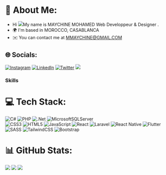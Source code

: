 # 💫 About Me: 
* Hi ![](https://user-images.githubusercontent.com/18350557/176309783-0785949b-9127-417c-8b55-ab5a4333674e.gif)My name is MAYCHINE MOHAMED
Web Developpeur & Designer .
* 🌍  I'm based in MOROCCO, CASABLANCA
* ✉️  You can contact me at [MMAYCHINE@GMAIL.COM](mailto:MMAYCHINE@GMAIL.COM)



## 🌐 Socials:
[![Instagram](https://img.shields.io/badge/Instagram-%23E4405F.svg?logo=Instagram&logoColor=white)](https://instagram.com/medmaychine) [![LinkedIn](https://img.shields.io/badge/LinkedIn-%230077B5.svg?logo=linkedin&logoColor=white)](https://linkedin.com/in/maychine-mohamed) [![Twitter](https://img.shields.io/badge/Twitter-%231DA1F2.svg?logo=Twitter&logoColor=white)](https://twitter.com/maychinpro) 
<a href="https://www.github.com/MedMaychin" target="_blank" rel="noreferrer"><img src="https://img.shields.io/github/followers/MedMaychin?logo=github&style=for-the-badge&color=0891b2&labelColor=1c1917" /></a>

### Skills

# 💻 Tech Stack:
![C#](https://img.shields.io/badge/c%23-%23239120.svg?style=for-the-badge&logo=c-sharp&logoColor=white) ![PHP](https://img.shields.io/badge/php-%23777BB4.svg?style=for-the-badge&logo=php&logoColor=white)
![.Net](https://img.shields.io/badge/.NET-5C2D91?style=for-the-badge&logo=.net&logoColor=white) ![MicrosoftSQLServer](https://img.shields.io/badge/Microsoft%20SQL%20Sever-CC2927?style=for-the-badge&logo=microsoft%20sql%20server&logoColor=white) <br/>
![CSS3](https://img.shields.io/badge/css3-%231572B6.svg?style=for-the-badge&logo=css3&logoColor=white) ![HTML5](https://img.shields.io/badge/html5-%23E34F26.svg?style=for-the-badge&logo=html5&logoColor=white) ![JavaScript](https://img.shields.io/badge/javascript-%23323330.svg?style=for-the-badge&logo=javascript&logoColor=%23F7DF1E) ![React](https://img.shields.io/badge/react-%2320232a.svg?style=for-the-badge&logo=react&logoColor=%2361DAFB) ![Laravel](https://img.shields.io/badge/laravel-%23FF2D20.svg?style=for-the-badge&logo=laravel&logoColor=white) ![React Native](https://img.shields.io/badge/react_native-%2320232a.svg?style=for-the-badge&logo=react&logoColor=%2361DAFB) ![Flutter](https://img.shields.io/badge/Flutter-%2302569B.svg?style=for-the-badge&logo=Flutter&logoColor=white) <br/>
![SASS](https://img.shields.io/badge/SASS-hotpink.svg?style=for-the-badge&logo=SASS&logoColor=white)  ![TailwindCSS](https://img.shields.io/badge/tailwindcss-%2338B2AC.svg?style=for-the-badge&logo=tailwind-css&logoColor=white) ![Bootstrap](https://img.shields.io/badge/bootstrap-%23563D7C.svg?style=for-the-badge&logo=bootstrap&logoColor=white) <br/>

# 📊 GitHub Stats:
![](https://github-readme-stats.vercel.app/api?username=MedMaychin&theme=tokyonight&hide_border=true&include_all_commits=true&count_private=true)
![](https://github-readme-stats.vercel.app/api/top-langs/?username=MedMaychin&theme=tokyonight&hide_border=true&include_all_commits=true&count_private=true&layout=compact)
![](https://github-readme-streak-stats.herokuapp.com/?user=MedMaychin&theme=tokyonight&hide_border=true)

<!-- Proudly created with GPRM ( https://gprm.itsvg.in ) -->


<!-- ![Adobe Premiere Pro](https://img.shields.io/badge/Adobe%20Premiere%20Pro-9999FF.svg?style=for-the-badge&logo=Adobe%20Premiere%20Pro&logoColor=white) <br/>
![Adobe XD](https://img.shields.io/badge/Adobe%20XD-470137?style=for-the-badge&logo=Adobe%20XD&logoColor=#FF61F6) ![Canva](https://img.shields.io/badge/Canva-%2300C4CC.svg?style=for-the-badge&logo=Canva&logoColor=white) ![Figma](https://img.shields.io/badge/figma-%23F24E1E.svg?style=for-the-badge&logo=figma&logoColor=white)<br/>  
![Trello](https://img.shields.io/badge/Trello-%23026AA7.svg?style=for-the-badge&logo=Trello&logoColor=white) 
![MongoDB](https://img.shields.io/badge/MongoDB-%234ea94b.svg?style=for-the-badge&logo=mongodb&logoColor=white) 
![Angular](https://img.shields.io/badge/angular-%23DD0031.svg?style=for-the-badge&logo=angular&logoColor=white) 
   ![ANDROID](https://img.shields.io/badge/android-%2320232a.svg?style=for-the-badge&logo=android&logoColor=%a4c639) 
![MySQL](https://img.shields.io/badge/mysql-%2300f.svg?style=for-the-badge&logo=mysql&logoColor=white) 
[![](https://visitcount.itsvg.in/api?id=MedMaychin&icon=0&color=6)](https://visitcount.itsvg.in) 

![Postman](https://img.shields.io/badge/Postman-FF6C37?style=for-the-badge&logo=postman&logoColor=white) <br/>
-->
